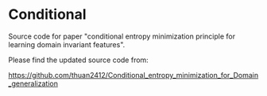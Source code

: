 # Conditional
Source code for paper "conditional entropy minimization principle for learning domain invariant features".


Please find the updated source code from:


https://github.com/thuan2412/Conditional_entropy_minimization_for_Domain_generalization
